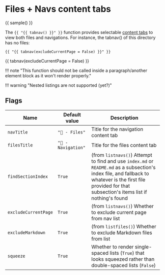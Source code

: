 # Files + Navs content tabs

{{ sample() }}

The `{{ "{{ tabnav() }}" }}` function provides selectable [content tabs](https://squidfunk.github.io/mkdocs-material/reference/content-tabs/) to view both files and navigations. For instance, the tabnav() of this directory has no files:

```
{{ "{{ tabnav(excludeCurrentPage = False) }}" }}
```

{{ tabnav(excludeCurrentPage = False) }}

!!! note "This function should not be called inside a paragraph/another element block as it won't render properly."

!!! warning "Nested listings are not supported (yet?)"


## Flags

| Name                 | Default value        | Description                                                                                                                                                     |
| -------------------- | -------------------- | --------------------------------------------------------------------------------------------------------------------------------------------------------------- |
| `navTitle`           | `"📄 - Files"`      | Title for the navigation content tab                                                                                                                            |
| `filesTitle`         | `"🔗 - Navigation"` | Title for the files content tab                                                                                                                            |
| `findSectionIndex`   | `True`               | (from `listnavs()`) Attempt to find and use `index.md` or `README.md` as a subsection's index file, and fallback to whatever is the first file provided for that subsection's items list if nothing's found |
| `excludeCurrentPage` | `True`               | (from `listnavs()`) Whether to exclude current page from nav list                                                                                                                   |
| `excludeMarkdown`    | `True`               | (from `listfiles()`) Whether to exclude Markdown files from list                                                                                                                     |
| `squeeze`            | `True`              | Whether to render single-spaced lists (`True`) that looks squeezed rather than double-spaced lists (`False`)                                                    |
